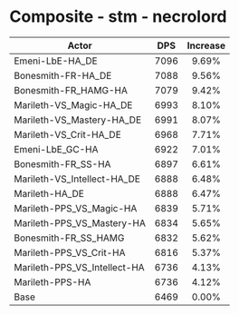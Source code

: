 # Composite - stm - necrolord
| Actor | DPS | Increase |
|---|:---:|:---:|
|Emeni-LbE-HA_DE|7096|9.69%|
|Bonesmith-FR-HA_DE|7088|9.56%|
|Bonesmith-FR_HAMG-HA|7079|9.42%|
|Marileth-VS_Magic-HA_DE|6993|8.10%|
|Marileth-VS_Mastery-HA_DE|6991|8.07%|
|Marileth-VS_Crit-HA_DE|6968|7.71%|
|Emeni-LbE_GC-HA|6922|7.01%|
|Bonesmith-FR_SS-HA|6897|6.61%|
|Marileth-VS_Intellect-HA_DE|6888|6.48%|
|Marileth-HA_DE|6888|6.47%|
|Marileth-PPS_VS_Magic-HA|6839|5.71%|
|Marileth-PPS_VS_Mastery-HA|6834|5.65%|
|Bonesmith-FR_SS_HAMG|6832|5.62%|
|Marileth-PPS_VS_Crit-HA|6816|5.37%|
|Marileth-PPS_VS_Intellect-HA|6736|4.13%|
|Marileth-PPS-HA|6736|4.12%|
|Base|6469|0.00%|
